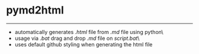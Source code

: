 # pymd2html
---
+ automatically generates *.html* file from *.md* file using python\
+ usage via *.bat* drag and drop *.md* file on *script.bat*\
+ uses default github styling when generating the html file
